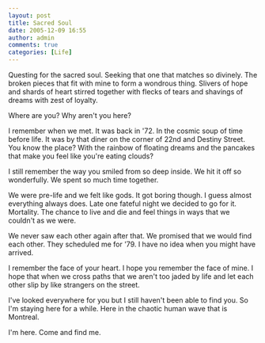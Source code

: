 ```yaml
---
layout: post
title: Sacred Soul
date: 2005-12-09 16:55
author: admin
comments: true
categories: [Life]
---
```

Questing for the sacred soul.  Seeking that one that matches so divinely.  The broken pieces that fit with mine to form a wondrous thing.  Slivers of hope and shards of heart stirred together with flecks of tears and shavings of dreams with zest of loyalty.  

Where are you?  Why aren&apos;t you here?

I remember when we met.  It was back in &apos;72.  In the cosmic soup of time before life.  It was by that diner on the corner of 22nd and Destiny Street.  You know the place?  With the rainbow of floating dreams and the pancakes that make you feel like you&apos;re eating clouds?

I still remember the way you smiled from so deep inside.  We hit it off so wonderfully.  We spent so much time together.

We were pre-life and we felt like gods.  It got boring though.  I guess almost everything always does.  Late one fateful night we decided to go for it.  Mortality.  The chance to live and die and feel things in ways that we couldn&apos;t as we were.

We never saw each other again after that.  We promised that we would find each other.  They scheduled me for &apos;79.  I have no idea when you might have arrived.

I remember the face of your heart.  I hope you remember the face of mine.  I hope that when we cross paths that we aren&apos;t too jaded by life and let each other slip by like strangers on the street.

I&apos;ve looked everywhere for you but I still haven&apos;t been able to find you.  So I&apos;m staying here for a while.  Here in the chaotic human wave that is Montreal.

I&apos;m here.  Come and find me.
